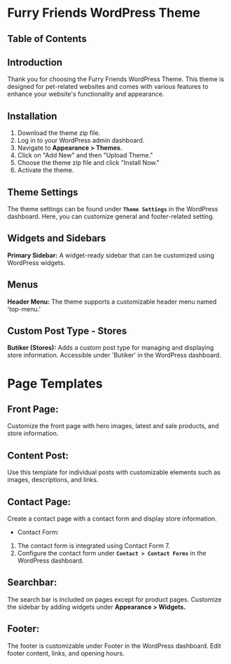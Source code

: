 # Furry Friends WordPress Theme

## Table of Contents

## Introduction

Thank you for choosing the Furry Friends WordPress Theme. This theme is designed for pet-related websites and comes with various features to enhance your website's functionality and appearance.

## Installation

1.  Download the theme zip file.
2.  Log in to your WordPress admin dashboard.
3.  Navigate to **Appearance > Themes.**
4.  Click on "Add New" and then "Upload Theme."
5.  Choose the theme zip file and click "Install Now."
6.  Activate the theme.

## Theme Settings

The theme settings can be found under **`Theme Settings`** in the WordPress dashboard. Here, you can customize general and footer-related setting.

## Widgets and Sidebars

**Primary Sidebar:**
A widget-ready sidebar that can be customized using WordPress widgets.

## Menus

**Header Menu:**
The theme supports a customizable header menu named 'top-menu.'

## Custom Post Type - Stores

**Butiker (Stores):**
Adds a custom post type for managing and displaying store information.
Accessible under 'Butiker' in the WordPress dashboard.

# Page Templates

## Front Page:

Customize the front page with hero images, latest and sale products, and store information.

## Content Post:

Use this template for individual posts with customizable elements such as images, descriptions, and links.

## Contact Page:

Create a contact page with a contact form and display store information.

- Contact Form:

1.  The contact form is integrated using Contact Form 7.
2.  Configure the contact form under **`Contact > Contact Forms`** in the WordPress dashboard.

## Searchbar:

The search bar is included on pages except for product pages.
Customize the sidebar by adding widgets under **Appearance > Widgets.**

## Footer:

The footer is customizable under Footer in the WordPress dashboard.
Edit footer content, links, and opening hours.
